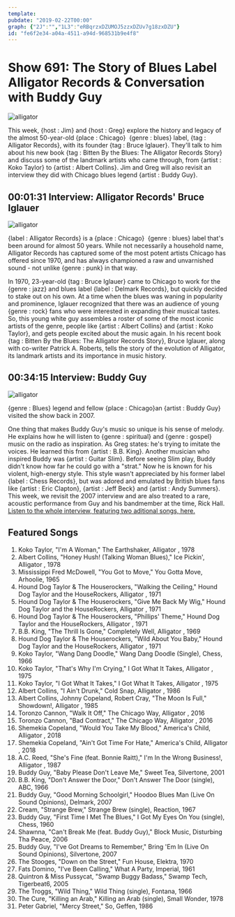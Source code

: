 ```yaml
---
template: 
pubdate: "2019-02-22T00:00"
graph: {"2J":"","1L3":"eRBqrzxDZUMOJ5zzxDZUv7g18zxDZU"}
id: "fe6f2e34-a04a-4511-a94d-968531b9e4f8"
---
```






# Show 691: The Story of Blues Label Alligator Records & Conversation with Buddy Guy

![alligator](https://static.soundopinions.org/images/2019/alligator.jpeg)

This week, {host : Jim} and {host : Greg} explore the history and legacy of the almost 50-year-old {place : Chicago}  {genre : blues} label, {tag : Alligator Records}, with its founder {tag : Bruce Iglauer}. They'll talk to him about his new book {tag : Bitten By the Blues: The Alligator Records Story} and discuss some of the landmark artists who came through, from {artist : Koko Taylor} to {artist : Albert Collins}. Jim and Greg will also revisit an interview they did with Chicago blues legend {artist : Buddy Guy}.



## 00:01:31 Interview: Alligator Records' Bruce Iglauer

![alligator](https://static.soundopinions.org/assets/691/2J0.jpg)

{label : Alligator Records} is a {place : Chicago}  {genre : blues} label that's been around for almost 50 years. While not necessarily a household name, Alligator Records has captured some of the most potent artists Chicago has offered since 1970, and has always championed a raw and unvarnished sound - not unlike {genre : punk} in that way.

In 1970, 23-year-old {tag : Bruce Iglauer} came to Chicago to work for the {genre : jazz} and blues label {label : Delmark Records}, but quickly decided to stake out on his own. At a time when the blues was waning in popularity and prominence, Iglauer recognized that there was an audience of young {genre : rock} fans who were interested in expanding their musical tastes. So, this young white guy assembles a roster of some of the most iconic artists of the genre, people like {artist : Albert Collins} and {artist : Koko Taylor}, and gets people excited about the music again. In his recent book {tag : Bitten By the Blues: The Alligator Records Story}, Bruce Iglauer, along with co-writer Patrick A. Roberts, tells the story of the evolution of Alligator, its landmark artists and its importance in music history.



## 00:34:15 Interview: Buddy Guy

![alligator](https://static.soundopinions.org/assets/691/1L30.jpg)

{genre : Blues} legend and fellow {place : Chicago}an {artist : Buddy Guy} visited the show back in 2007.

One thing that makes Buddy Guy's music so unique is his sense of melody. He explains how he will listen to {genre : spiritual} and {genre : gospel} music on the radio as inspiration. As Greg states: he's trying to imitate the voices. He learned this from {artist : B.B. King}. Another musician who inspired Buddy was {artist : Guitar Slim}. Before seeing Slim play, Buddy didn't know how far he could go with a "strat." Now he is known for his violent, high-energy style. This style wasn't appreciated by his former label {label : Chess Records}, but was adored and emulated by British blues fans like {artist : Eric Clapton}, {artist : Jeff Beck} and {artist : Andy Summers}. This week, we revisit the 2007 interview and are also treated to a rare, acoustic performance from Guy and his bandmember at the time, Rick Hall. [Listen to the whole interview, featuring two aditional songs, here.](https://www.soundopinions.org/show/58/)



## Featured Songs

1. Koko Taylor, "I'm A Woman," The Earthshaker, Alligator , 1978
2. Albert Collins, "Honey Hush! (Talking Woman Blues)," Ice Pickin', Alligator , 1978
3. Mississippi Fred McDowell, "You Got to Move," You Gotta Move, Arhoolie, 1965
4. Hound Dog Taylor & The Houserockers, "Walking the Ceiling," Hound Dog Taylor and the HouseRockers, Alligator , 1971
5. Hound Dog Taylor & The Houserockers, "Give Me Back My Wig," Hound Dog Taylor and the HouseRockers, Alligator , 1971
6. Hound Dog Taylor & The Houserockers, "Phillips' Theme," Hound Dog Taylor and the HouseRockers, Alligator , 1971
7. B.B. King, "The Thrill Is Gone," Completely Well, Alligator , 1969
8. Hound Dog Taylor & The Houserockers, "Wild About You Baby," Hound Dog Taylor and the HouseRockers, Alligator , 1971
9. Koko Taylor, "Wang Dang Doodle," Wang Dang Doodle (Single), Chess, 1966
10. Koko Taylor, "That's Why I'm Crying," I Got What It Takes, Alligator , 1975
11. Koko Taylor, "I Got What It Takes," I Got What It Takes, Alligator , 1975
12. Albert Collins, "I Ain't Drunk," Cold Snap, Alligator , 1986
13. Albert Collins, Johnny Copeland, Robert Cray, "The Moon Is Full," Showdown!, Alligator , 1985
14. Toronzo Cannon, "Walk It Off," The Chicago Way, Alligator , 2016
15. Toronzo Cannon, "Bad Contract," The Chicago Way, Alligator , 2016
16. Shemekia Copeland, "Would You Take My Blood," America's Child, Alligator , 2018
17. Shemekia Copeland, "Ain't Got Time For Hate," America's Child, Alligator , 2018
18. A.C. Reed, "She's Fine (feat. Bonnie Raitt)," I'm In the Wrong Business!, Alligator , 1987
19. Buddy Guy, "Baby Please Don't Leave Me," Sweet Tea, Silvertone, 2001
20. B.B. King, "Don't Answer the Door," Don't Answer The Door (single), ABC, 1966
21. Buddy Guy, "Good Morning Schoolgirl," Hoodoo Blues Man (Live On Sound Opinions), Delmark, 2007
22. Cream, "Strange Brew," Strange Brew (single), Reaction, 1967
23. Buddy Guy, "First Time I Met The Blues," I Got My Eyes On You (single), Chess, 1960
24. Shawnna, "Can't Break Me (feat. Buddy Guy)," Block Music, Disturbing Tha Peace, 2006
25. Buddy Guy, "I've Got Dreams to Remember," Bring 'Em In (Live On Sound Opinions), Silvertone, 2007
26. The Stooges, "Down on the Street," Fun House, Elektra, 1970
27. Fats Domino, "I've Been Calling," What A Party, Imperial, 1961
28. Quintron & Miss Pussycat, "Swamp Buggy Badass," Swamp Tech, Tigerbeat6, 2005
29. The Troggs, "Wild Thing," Wild Thing (single), Fontana, 1966
30. The Cure, "Killing an Arab," Killing an Arab (single), Small Wonder, 1978
31. Peter Gabriel, "Mercy Street," So, Geffen, 1986